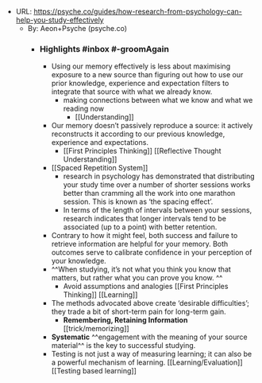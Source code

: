 - URL:  https://psyche.co/guides/how-research-from-psychology-can-help-you-study-effectively
    - By: Aeon+Psyche (psyche.co)
        - ### Highlights #inbox #-groomAgain
            - Using our memory effectively is less about maximising exposure to a new source than figuring out how to use our prior knowledge, experience and expectation filters to integrate that source with what we already know.
                - making connections between what we know and what we reading now
                    - [[Understanding]]
            - Our memory doesn’t passively reproduce a source: it actively reconstructs it according to our previous knowledge, experience and expectations.
                - [[First Principles Thinking]] [[Reflective Thought Understanding]]
            - [[Spaced Repetition System]]
                - research in psychology has demonstrated that distributing your study time over a number of shorter sessions works better than cramming all the work into one marathon session. This is known as ‘the spacing effect’. 
                - In terms of the length of intervals between your sessions, research indicates that longer intervals tend to be associated (up to a point) with better retention. 
            - Contrary to how it might feel, both success and failure to retrieve information are helpful for your memory. Both outcomes serve to calibrate confidence in your perception of your knowledge. 
            - ^^When studying, it’s not what you think you know that matters, but rather what you can prove you know. ^^
                - Avoid assumptions and analogies [[First Principles Thinking]] [[Learning]]
            - The methods advocated above create ‘desirable difficulties’; they trade a bit of short-term pain for long-term gain.
                - **Remembering, Retaining Information** [[trick/memorizing]]
            - **Systematic** ^^engagement with the meaning of your source material^^ is the key to successful studying.
            - Testing is not just a way of measuring learning; it can also be a powerful mechanism of learning. [[Learning/Evaluation]] [[Testing based learning]]
